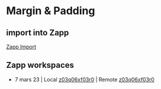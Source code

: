 # Margin & Padding

## import into Zapp

[Zapp Import](https://zapp.run/github/Robert-Scub/formation-flutter/tree/main/demo/flutter_margin_padding)

## Zapp workspaces

- 7 mars 23 | Local [z03q06xf03r0](http://localhost:3000/cours/flutter_layout_col_row/z03q06xf03r0) | Remote [z03q06xf03r0]([http://localhost:3000/cours/flutter_layout_col_row/z03q06xf03r0](https://zapp.run/edit/zic06g5jd06?theme=light&split=65&lazy=false&entry=lib/main.dart&file=lib/main.dart))
